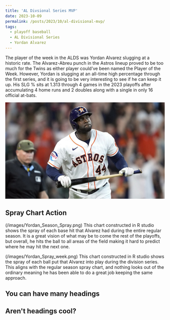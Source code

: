 ```yaml
---
title: 'AL Divsional Series MVP'
date: 2023-10-09
permalink: /posts/2023/10/al-divisional-mvp/
tags:
  - playoff baseball
  - AL Divisional Series
  - Yordan Alvarez
---
```


The player of the week in the ALDS was Yordan Alvarez slugging at a historic rate. The Alvarez-Abreu punch in the Astros lineup proved to be too much for the Twins as either player could’ve been named the Player of the Week. However, Yordan is slugging at an all-time high percentage through the first series, and it is going to be very interesting to see if he can keep it up. His SLG % sits at 1.313 through 4 games in the 2023 playoffs after accumulating 4 home runs and 2 doubles along with a single in only 16 official at-bats. 

![Illustration of Yordan Alvarez](/images/Yordan_image.png)


Spray Chart Action
------
(/images/Yordan_Season_Spray.png)
This chart constructed in R studio shows the spray of each base hit that Alvarez had during the entire regular season. It is a great vision of what may be to come the rest of the playoffs, but overall, he hits the ball to all areas of the field making it hard to predict where he may hit the next one. 

(/images/Yordan_Spray_week.png)
This chart constructed in R studio shows the spray of each ball put that Alvarez into play during the division series. This aligns with the regular season spray chart, and nothing looks out of the ordinary meaning he has been able to do a great job keeping the same approach. 

You can have many headings
------

Aren't headings cool?
------
